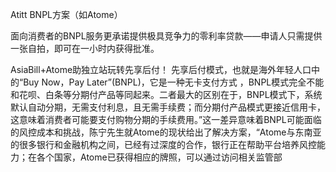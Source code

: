 Atitt  BNPL方案（如Atome）

面向消费者的BNPL服务更承诺提供极具竞争力的零利率贷款——申请人只需提供一张自拍，即可在一小时内获得批准。

AsiaBill+Atome助独立站玩转先享后付！
先享后付模式，也就是海外年轻人口中的“Buy Now，Pay Later”(BNPL)，它是一种无卡支付方式
，BNPL模式完全不能和花呗、白条等分期付产品等同起来。二者最大的区别在于，BNPL模式下，系统默认自动分期，无需支付利息，且无需手续费；而分期付产品模式更接近信用卡，这意味着消费者可能要支付购物分期的手续费用。”这一差异意味着BNPL可能面临的风控成本和挑战，陈宁先生就Atome的现状给出了解决方案，“Atome与东南亚的很多银行和金融机构之间，已经有过深度的合作，银行正在帮助平台培养风控能力；在各个国家，Atome已获得相应的牌照，可以通过访问相关监管部
